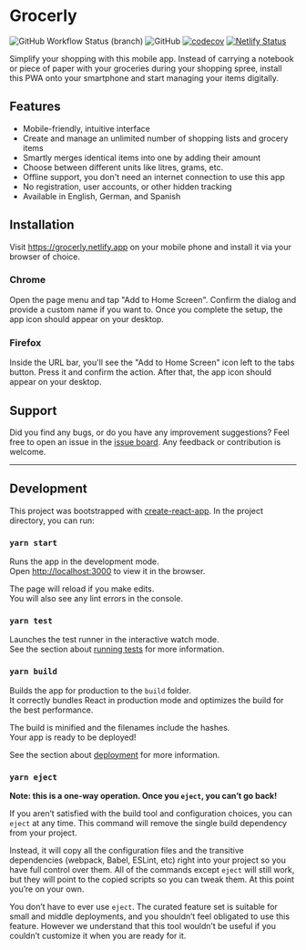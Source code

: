 # Grocerly

![GitHub Workflow Status (branch)](https://img.shields.io/github/workflow/status/andreasremdt/grocerly/Test%20application/master)
![GitHub](https://img.shields.io/github/license/andreasremdt/grocerly)
[![codecov](https://codecov.io/gh/andreasremdt/grocerly/branch/master/graph/badge.svg?token=AV8DJL6ZQQ)](https://codecov.io/gh/andreasremdt/grocerly)
[![Netlify Status](https://api.netlify.com/api/v1/badges/42b6b632-7043-4cf1-b64b-95c9895987c9/deploy-status)](https://app.netlify.com/sites/grocerly/deploys)

Simplify your shopping with this mobile app. Instead of carrying a notebook or piece of paper with your groceries during your shopping spree, install this PWA onto your smartphone and start managing your items digitally.

## Features

- Mobile-friendly, intuitive interface
- Create and manage an unlimited number of shopping lists and grocery items
- Smartly merges identical items into one by adding their amount
- Choose between different units like litres, grams, etc.
- Offline support, you don't need an internet connection to use this app
- No registration, user accounts, or other hidden tracking
- Available in English, German, and Spanish

## Installation

Visit https://grocerly.netlify.app on your mobile phone and install it via your browser of choice.

### Chrome

Open the page menu and tap "Add to Home Screen". Confirm the dialog and provide a custom name if you want to. Once you complete the setup, the app icon should appear on your desktop.

### Firefox

Inside the URL bar, you'll see the "Add to Home Screen" icon left to the tabs button. Press it and confirm the action. After that, the app icon should appear on your desktop.

## Support

Did you find any bugs, or do you have any improvement suggestions? Feel free to open an issue in the [issue board](https://github.com/andreasremdt/grocerly/issues). Any feedback or contribution is welcome.

<hr />

## Development

This project was bootstrapped with [create-react-app](https://create-react-app.dev/). In the project directory, you can run:

### `yarn start`

Runs the app in the development mode.\
Open [http://localhost:3000](http://localhost:3000) to view it in the browser.

The page will reload if you make edits.\
You will also see any lint errors in the console.

### `yarn test`

Launches the test runner in the interactive watch mode.\
See the section about [running tests](https://facebook.github.io/create-react-app/docs/running-tests) for more information.

### `yarn build`

Builds the app for production to the `build` folder.\
It correctly bundles React in production mode and optimizes the build for the best performance.

The build is minified and the filenames include the hashes.\
Your app is ready to be deployed!

See the section about [deployment](https://facebook.github.io/create-react-app/docs/deployment) for more information.

### `yarn eject`

**Note: this is a one-way operation. Once you `eject`, you can’t go back!**

If you aren’t satisfied with the build tool and configuration choices, you can `eject` at any time. This command will remove the single build dependency from your project.

Instead, it will copy all the configuration files and the transitive dependencies (webpack, Babel, ESLint, etc) right into your project so you have full control over them. All of the commands except `eject` will still work, but they will point to the copied scripts so you can tweak them. At this point you’re on your own.

You don’t have to ever use `eject`. The curated feature set is suitable for small and middle deployments, and you shouldn’t feel obligated to use this feature. However we understand that this tool wouldn’t be useful if you couldn’t customize it when you are ready for it.
